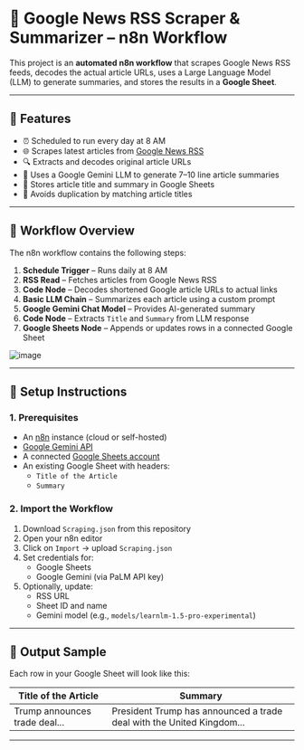 # 📰 Google News RSS Scraper & Summarizer – n8n Workflow

This project is an **automated n8n workflow** that scrapes Google News RSS feeds, decodes the actual article URLs, uses a Large Language Model (LLM) to generate summaries, and stores the results in a **Google Sheet**.

---

## 📌 Features

- ⏰ Scheduled to run every day at 8 AM
- 🌐 Scrapes latest articles from [Google News RSS](https://news.google.com/rss)
- 🔍 Extracts and decodes original article URLs
- 🧠 Uses a Google Gemini LLM to generate 7–10 line article summaries
- 📄 Stores article title and summary in Google Sheets
- 🟰 Avoids duplication by matching article titles

---

## 🧩 Workflow Overview

The n8n workflow contains the following steps:

1. **Schedule Trigger** – Runs daily at 8 AM
2. **RSS Read** – Fetches articles from Google News RSS
3. **Code Node** – Decodes shortened Google article URLs to actual links
4. **Basic LLM Chain** – Summarizes each article using a custom prompt
5. **Google Gemini Chat Model** – Provides AI-generated summary
6. **Code Node** – Extracts `Title` and `Summary` from LLM response
7. **Google Sheets Node** – Appends or updates rows in a connected Google Sheet

  ![image](https://github.com/user-attachments/assets/d27e1ebc-7968-4baf-8968-41db087ed025)


---

## 🔧 Setup Instructions

### 1. Prerequisites

- An [n8n](https://n8n.io) instance (cloud or self-hosted)
- [Google Gemini API](https://ai.google.dev/)
- A connected [Google Sheets account](https://www.npmjs.com/package/n8n-nodes-base.googleSheets)
- An existing Google Sheet with headers:
  - `Title of the Article`
  - `Summary`

### 2. Import the Workflow

1. Download `Scraping.json` from this repository
2. Open your n8n editor
3. Click on `Import` → upload `Scraping.json`
4. Set credentials for:
   - Google Sheets
   - Google Gemini (via PaLM API key)
5. Optionally, update:
   - RSS URL
   - Sheet ID and name
   - Gemini model (e.g., `models/learnlm-1.5-pro-experimental`)

---

## 📂 Output Sample

Each row in your Google Sheet will look like this:

| Title of the Article | Summary |
|----------------------|---------|
| Trump announces trade deal... | President Trump has announced a trade deal with the United Kingdom... |

---
